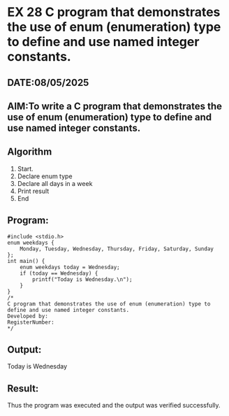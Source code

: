 # EX 28 C program that demonstrates the use of enum (enumeration) type to define and use named integer constants.
## DATE:08/05/2025
## AIM:To write a C program that demonstrates the use of enum (enumeration) type to define and use named integer constants.

## Algorithm
1. Start. 
2. Declare enum type 
3. Declare all days in a week 
4. Print result 
5. End  

## Program:
```
#include <stdio.h> 
enum weekdays { 
    Monday, Tuesday, Wednesday, Thursday, Friday, Saturday, Sunday 
}; 
int main() { 
    enum weekdays today = Wednesday; 
    if (today == Wednesday) { 
        printf("Today is Wednesday.\n"); 
    } 
} 
/*
C program that demonstrates the use of enum (enumeration) type to define and use named integer constants.
Developed by: 
RegisterNumber:  
*/
```

## Output:
Today is Wednesday


## Result:
Thus the program was executed and the output was verified successfully.
